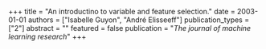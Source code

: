 +++
title = "An introductino to variable and feature selection."
date = 2003-01-01
authors = ["Isabelle Guyon", "André Elisseeff"]
publication_types = ["2"]
abstract = ""
featured = false
publication = "*The journal of machine learning research*"
+++

